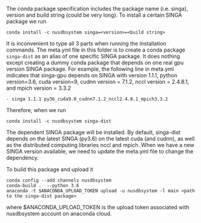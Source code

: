 <!--
    Licensed to the Apache Software Foundation (ASF) under one
    or more contributor license agreements.  See the NOTICE file
    distributed with this work for additional information
    regarding copyright ownership.  The ASF licenses this file
    to you under the Apache License, Version 2.0 (the
    "License"); you may not use this file except in compliance
    with the License.  You may obtain a copy of the License at

      http://www.apache.org/licenses/LICENSE-2.0

    Unless required by applicable law or agreed to in writing,
    software distributed under the License is distributed on an
    "AS IS" BASIS, WITHOUT WARRANTIES OR CONDITIONS OF ANY
    KIND, either express or implied.  See the License for the
    specific language governing permissions and limitations
    under the License.
-->
The conda package specification includes the package name (i.e. singa), version and build string (could be very long).
To install a certain SINGA package we run

    conda install -c nusdbsystem singa=<version>=<build string>

It is inconvenient to type all 3 parts when running the installation commands.
The meta.yml file in this folder is to create a conda package `singa-dist` as
an alias of one specific SINGA package.
It does nothing except creating a dummy conda package that depends on one real
gpu version SINGA package.  For example, the following line in meta.yml indicates
that singa-gpu depends on SINGA with version 1.1.1, python version=3.6, cuda version=9,
cudnn version = 7.1.2, nccl version = 2.4.8.1, and mpich version = 3.3.2

    - singa 1.1.1 py36_cuda9.0_cudnn7.1.2_nccl2.4.8.1_mpich3.3.2


Therefore, when we run

    conda install -c nusdbsystem singa-dist

The dependent SINGA package will be installed.
By default, singa-dist depends on the latest SINGA (py3.6) on the latest cuda (and cudnn),
as well as the distributed computing libraries nccl and mpich.
When we have a new SINGA version available, we need to update the meta.yml file to
change the dependency.

To build this package and upload it

    conda config --add channels nusdbsystem
    conda-build .  --python 3.6
    anaconda -t $ANACONDA_UPLOAD_TOKEN upload -u nusdbsystem -l main <path to the singa-dist package>

where $ANACONDA_UPLOAD_TOKEN is the upload token associated with nusdbsystem account on anaconda cloud.
